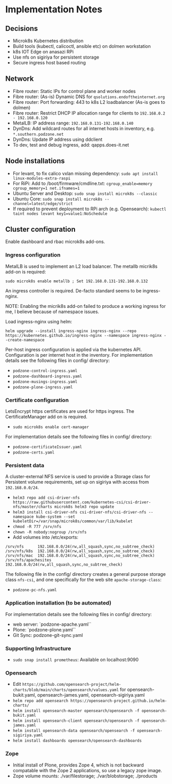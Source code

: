 # Implementation Notes

## Decisions

- Microk8s Kubernetes distribution
- Build tools (kubectl, calicoctl, ansible etc) on dolmen workstation
- k8s IOT Edge on anasazi RPi
- Use nfs on sigiriya for persistent storage
- Secure ingress host based routing

## Network

- Fibre router: Static IPs for control plane and worker nodes
- Fibre router: (As-is) Dynamic DNS for ```qsolutions.endoftheinternet.org```
- Fibre router: Port forwarding: 443 to k8s L2 loadbalancer (As-is goes to dolmen)
- Fibre router: Restrict DHCP IP allocation range for clients to `192.168.0.2 - 192.168.0.120`
- MetalLB: IP address range: `192.168.0.131-192.168.0.140`
- DynDns: Add wildcard routes for all internet hosts in inventory, e.g. ```*.southern.podzone.net```
- DynDns: Update IP address using ddclient
- To dev, test and debug ingress, add: qapps.does-it.net

## Node installations

- For levant, to fix calico vxlan missing dependency: `sudo apt install linux-modules-extra-raspi`
- For RiPi: Add to /boot/firmware/cmdline.txt: `cgroup_enable=memory cgroup_memory=1 net.ifnames=1 `
- Ubuntu Server and Desktop: `sudo snap install microk8s --classic`
- Ubuntu Core: `sudo snap install microk8s --channel=latest/edge/strict`
- If required to prevent deployment to RPi arch (e.g. Opensearch): `kubectl taint nodes levant key1=value1:NoSchedule`

## Cluster configuration

Enable dashboard and rbac microk8s add-ons.

### Ingress configuration

MetalLB is used to implement an L2 load balancer. The metallb micrik8s add-on is required:

`sudo microk8s enable metallb ; Set 192.168.0.131-192.168.0.132`

An ingress controller is required. De-facto standard seems to be ingress-nginx.

NOTE: Enabling the micrik8s add-on failed to produce a working ingress for me, I believe because of namespace issues.

Load ingress-nginx using helm:
  
`helm upgrade --install ingress-nginx ingress-nginx --repo https://kubernetes.github.io/ingress-nginx --namespace ingress-nginx --create-namespace`

Per-host ingress configuration is applied via the kubernetes API. Configuration is per internet host in the inventory. For implementation details see the following files in config/ directory:

- `podzone-control-ingress.yaml`
- `podzone-dashboard-ingress.yaml`
- `podzone-musings-ingress.yaml`
- `podzone-plone-ingress.yaml`

### Certificate configuration

LetsEncrypt https certificates are used for https ingress. The CertificateManager add on is required.

- `sudo microk8s enable cert-manager`

For implementation details see the following files in config/ directory:

- `podzone-certificateIssuer.yaml`
- `podzone-certs.yaml`

### Persistent data

A cluster-external NFS service is used to provide a Storage class for Persistent volume requirements, set up on sigiriya with access from `192.168.0.0/24`.

- `helm3 repo add csi-driver-nfs https://raw.githubusercontent.com/kubernetes-csi/csi-driver-nfs/master/charts
microk8s helm3 repo update`
- `helm3 install csi-driver-nfs csi-driver-nfs/csi-driver-nfs --namespace kube-system --set kubeletDir=/var/snap/microk8s/common/var/lib/kubelet`
- `chmod -R 777 /srv/nfs`
- `chown -R nobody:nogroup /srv/nfs`
- Add volumes into /etc/exports:

```text
/srv/nfs      192.168.0.0/24(rw,all_squash,sync,no_subtree_check)
/srv/nfs/k8s  192.168.0.0/24(rw,all_squash,sync,no_subtree_check)
/srv/nfs/mac  192.168.0.0/24(rw,all_squash,sync,no_subtree_check)
/srv/nfs/apachesites  192.168.0.0/24(rw,all_squash,sync,no_subtree_check)
```

The following file in the config/ directory creates a general purpose storage class `nfs-csi`, and one specifically for the web site `apache-storage-class`:

- `podzone-pc-nfs.yaml`

### Application installation (to be automated)

For implementation details see the following files in config/ directory:

- web server: `podzone-apache.yaml``
- Plone: `podzone-plone.yaml``
- Git Sync: podzone-git-sync.yaml

### Supporting Infrastructure

- `sudo snap install prometheus`: Available on localhost:9090

### Opensearch

- Edit `https://github.com/opensearch-project/helm-charts/blob/main/charts/opensearch/values.yaml` for opensearch-bukit.yaml, opensearch-james.yaml, opensearch-sigiriya.yaml
- `helm repo add opensearch https://opensearch-project.github.io/helm-charts/`
- `helm install opensearch-master opensearch/opensearch -f opensearch-bukit.yaml`
- `helm install opensearch-client opensearch/opensearch -f opensearch-james.yaml`
- `helm install opensearch-data opensearch/opensearch -f opensearch-sigiriya.yaml`
- `helm install dashboards opensearch/opensearch-dashboards`

### Zope

- Initial install of Plone, provides Zope 4, which is not backward compatable with the Zope 2 applications, so use a legacy zope image.
- Zope volume mounts: ./var/filestorage; ./var/blobstorage; ./products
